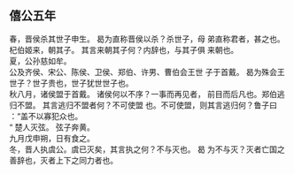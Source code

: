 ## 僖公五年
春，晋侯杀其世子申生。 曷为直称晋侯以杀？杀世子，母
弟直称君者，甚之也。  
杞伯姬来，朝其子。 其言来朝其子何？内辞也，与其子俱
来朝也。  
夏，公孙慈如牟。  
公及齐侯、宋公、陈侯、卫侯、郑伯、许男、曹伯会王世
子于首戴。 曷为殊会王世子？世子贵也，世子犹世世子也。  
秋八月，诸侯盟于首戴。 诸侯何以不序？一事而再见者，
前目而后凡也。郑伯逃归不盟。 其言逃归不盟者何？不可使盟
也。不可使盟，则其言逃归何？鲁子曰 ：“盖不以寡犯众也。  
“
楚人灭弦。 弦子奔黄。  
九月戊申朔，日有食之。  
冬，晋人执虞公。虞已灭矣，其言执之何？不与灭也。 曷
为不与灭？灭者亡国之善辞也，灭者上下之同力者也。  

